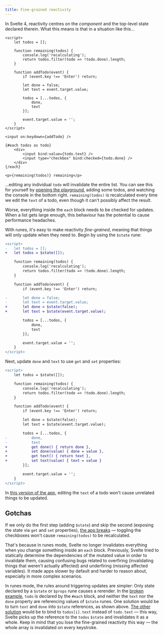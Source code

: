 ```yaml
---
title: Fine-grained reactivity
---
```


In Svelte 4, reactivity centres on the _component_ and the top-level state declared therein. What this means is that in a situation like this...

```svelte
<script>
	let todos = [];

	function remaining(todos) {
		console.log('recalculating');
		return todos.filter(todo => !todo.done).length;
	}

	function addTodo(event) {
		if (event.key !== 'Enter') return;

		let done = false;
		let text = event.target.value;

		todos = [...todos, {
			done,
			text
		}];

		event.target.value = '';
	}
</script>

<input on:keydown={addTodo} />

{#each todos as todo}
	<div>
		<input bind:value={todo.text} />
		<input type="checkbox" bind:checked={todo.done} />
	</div>
{/each}

<p>{remaining(todos)} remaining</p>
```

...editing any individual `todo` will invalidate the entire list. You can see this for yourself by [opening the playground](/#H4sIAAAAAAAAE2VSu27DMAz8FVUdnACBvDu2gQ79g25xBlWiE6EKZch0msLwv1cPJwHajaSOdzyKM--NhZFXh5mjvACv-Nsw8B2nnyEm4xUsQchHN3kVK_WovBmo7bAjC8TIaTeyhh2O-1AKxX5CRcYh83CRBg2eNgmzZXN87kg5HJ0FYd1pU3hQ0qrJSgrAYrvPEA80eczcIkxI4BMJa1r2EgOhHcJWWMATnVPT8kddav0RgBu4AtJD2_QsV8QX_LCXpmHFOwb2Ysuy5moie4siwVov7Qj7Z5ngRqGceUj6E5C4SjvBo_mxFCFEinf3ATqKpLt7EqlyvBwf3f-JA1VR3G3W5fMLsDY4TMQcVsGQdt_YzKvzhZUJMb-CVOf1n-SYgrgsqrW5tllxZfk0qKsk2Mxpy3G8leeJiqfRdFydQX19ulvHc1_KQa-d0eW9sy6z0lzGSdJH1UM7_72P5XkxdTm04eguTpvegOYV-QmW4_IL1Ksxyq8CAAA=), adding some todos, and watching the console in the bottom right. `remaining(todos)` is recalculated every time we edit the `text` of a todo, even though it can't possibly affect the result.

Worse, everything inside the `each` block needs to be checked for updates. When a list gets large enough, this behaviour has the potential to cause performance headaches.

With runes, it's easy to make reactivity _fine-grained_, meaning that things will only update when they need to. Begin by using the `$state` rune:

```diff
<script>
-	let todos = [];
+	let todos = $state([]);

	function remaining(todos) {
		console.log('recalculating');
		return todos.filter(todo => !todo.done).length;
	}

	function addTodo(event) {
		if (event.key !== 'Enter') return;

-		let done = false;
-		let text = event.target.value;
+		let done = $state(false);
+		let text = $state(event.target.value);

		todos = [...todos, {
			done,
			text
		}];

		event.target.value = '';
	}
</script>
```

Next, update `done` and `text` to use `get` and `set` properties:

```diff
<script>
	let todos = $state([]);

	function remaining(todos) {
		console.log('recalculating');
		return todos.filter(todo => !todo.done).length;
	}

	function addTodo(event) {
		if (event.key !== 'Enter') return;

		let done = $state(false);
		let text = $state(event.target.value);

		todos = [...todos, {
-			done,
-			text
+			get done() { return done },
+			set done(value) { done = value },
+			get text() { return text },
+			set text(value) { text = value }
		}];

		event.target.value = '';
	}
</script>
```

In [this version of the app](/#H4sIAAAAAAAAE2VTTY-kIBD9Kwy7iZp08O6oyR72H-yt7QMDpU2GBiNl70yM_30QsJ2PG0W9eu9VUSy0Vxocrc4LNfwGtKJ_xpGeKL6PW-DuoBF87Ow8ie2mdmJSI7ad6VADErTSOtKQ3w45Qn6-FM8-5ZP9bAQqa8gEN66MMkMesAVZtnSHwhpnNTBthzybQHAtZs3RA7PA4SET4DyZqMG8U4QpkJCmJU_bgUlroGAazIDXULR-U-dS_vPAHO5g8KGtehJv2Cu8k6emIdlf49mzgkTN1ETscRM5Wuy5drA7DCOANzzSkRb5NACyO9czFA-yfVhnxlg4n3ZDHQ5JKPcmk4kovJ52iNshkdbjkrMQfwIOydVnruDyK1eAPLhSG4kr4tbLw_vPvjw4y_ah1-WxGKZWZpyRWFP58Ur73zRLeoeVlAGx_AIurml7uAuHoFlLdW-jYmJ5UUZWQbBZwptvRhPPgdoWtumouIJ4fbFvHY11IQaZKrdx7ZV1GZWWcnMS1qYe2-X7tq7H_tbl2PqvcLNS9QokrXCaYb2sH9bw9GZFAwAA), editing the `text` of a todo won't cause unrelated things to be updated.

## Gotchas

If we only do the first step (adding `$state`) and skip the second (exposing the state via `get` and `set` properties), [the app breaks](/#H4sIAAAAAAAAE2VSy27jMAz8FVVdwDEQyHfXNtDD_sHe4hxUiU6EKJIh0WkLw_--etgx0N5IcTjDoTjTQWnwtD7N1PA70Jq-jyM9UvweY-IfoBFC7u3kRHxpvHBqxK43PWpAglZaT1ryxyNHOJzO5VsoheIwGYHKGuLgzpVR5nJI2JLMsdyjsMZbDUzby6FwILgWk-YYgEXiCBAHODmTNViYFMElEtJ25CUGTFoDJdNgLnhNTcsPdS7lvwA8wAMMPrXVQPILu8E3eWlbUvw1gb0oSdZcTWSPUWS3OHDtYZswrQC-cC9nWuTuAsgeXE9QPsm2ZZ0YYyk-bgP1GEWOWxIpc7ycn92_mQNVUWy2m2r_GtMoM05IrKmDQWk_TTuvm1hIlRDzK3BxXf-P-xTE5WEj1aPLiivLhzKyToLtnLYex1t5dlQ8mban4gri9mG_epr7Ug5y7Ywut86mykpzFSdJH9eM3fzzXpb9gppq7MIx3q1UgwJJa3QTLOflP0Toax7HAgAA) — toggling the checkboxes won't cause `remaining(todos)` to be recalculated.

That's because in runes mode, Svelte no longer invalidates everything when you change something inside an `each` block. Previously, Svelte tried to statically determine the dependencies of the mutated value in order to invalidate them, causing confusing bugs related to overfiring (invalidating things that weren't actually affected) and underfiring (missing affected variables). It made apps slower by default and harder to reason about, especially in more complex scenarios.

In runes mode, the rules around triggering updates are simpler: Only state declared by a `$state` or `$props` rune causes a rerender. In the [broken example](/#H4sIAAAAAAAAE2VSy27jMAz8FVVdwDEQyHfXNtDD_sHe4hxUiU6EKJIh0WkLw_--etgx0N5IcTjDoTjTQWnwtD7N1PA70Jq-jyM9UvweY-IfoBFC7u3kRHxpvHBqxK43PWpAglZaT1ryxyNHOJzO5VsoheIwGYHKGuLgzpVR5nJI2JLMsdyjsMZbDUzby6FwILgWk-YYgEXiCBAHODmTNViYFMElEtJ25CUGTFoDJdNgLnhNTcsPdS7lvwA8wAMMPrXVQPILu8E3eWlbUvw1gb0oSdZcTWSPUWS3OHDtYZswrQC-cC9nWuTuAsgeXE9QPsm2ZZ0YYyk-bgP1GEWOWxIpc7ycn92_mQNVUWy2m2r_GtMoM05IrKmDQWk_TTuvm1hIlRDzK3BxXf-P-xTE5WEj1aPLiivLhzKyToLtnLYex1t5dlQ8mban4gri9mG_epr7Ug5y7Ywut86mykpzFSdJH9eM3fzzXpb9gppq7MIx3q1UgwJJa3QTLOflP0Toax7HAgAA), `todo` is declared by the `#each` block, and neither the `text` nor the `done` property are referencing values of `$state` runes. One solution would be to turn `text` and `done` into `$state` references, as shown above. [The other solution](/#H4sIAAAAAAAACmVS226jMBD9lam7EokUmXcKSH3YP9i3EK1ce0isOjayh7QV4t9rG2iq9m0uZ86Z28R6bTCw6jgxK67IKvY8DOzA6GNITrihIYx-cKOXKVIH6fVAbWc7MkhATrkADfwJJAh3x9P-KaZish-tJO0seLwKbbU97zJ2D1NKdySdDc4gN-68KzxKYeRoBEVgkTkixCON3i4aPHZK6DMJNC08JIMrZ3HPDdozXXLR_ENdKPUvAnd4Q0tf2rqHJcJf8QMemgaKvzayF3tYNNchOtrmO3LOs33YODpK4hX0wgQ8bDHCd6pg4Sbhz0j8JsyIS34-fRH_hkSVotiGqMv7om2t7TASOFvFdpV7s820zjVDmRHTIwp5Wa8hAvw_gE6roFrpW7soriwv2qoqCzZTxh_1iae2V647Mj1B0zF5Qfn64t47ttRmH9W36rSIrbouF8WpTB3lc9RDO_38gvn-F3U5tPHFrk7pXqNiFfkR59P8CWtDxuCdAgAA) would be to bind to `todos[i].text` instead of `todo.text` — this way, Svelte picks up the reference to the `todos` `$state` and invalidates it as a whole. Keep in mind that you lose the fine-grained reactivity this way — the whole array is invalidated on every keystroke.
